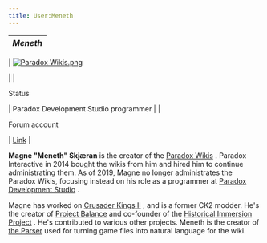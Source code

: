 ```yaml
---
title: User:Meneth
---
```

 | _Meneth_ |
| --- |
| 
[![Paradox Wikis.png](https://central.paradoxwikis.com/images/5/58/Paradox_Wikis.png)](/wiki/File:Paradox_Wikis.png)



 |
| 

Status

 | Paradox Development Studio programmer |
| 

Forum account

 | [Link](http://forum.paradoxplaza.com/forum/index.php?members/Meneth.265499) |

**Magne "Meneth" Skjæran** is the creator of the [Paradox Wikis](https://paradoxwikis.com/ "paradoxwiki:") . Paradox Interactive in 2014 bought the wikis from him and hired him to continue administrating them. As of 2019, Magne no longer administrates the Paradox Wikis, focusing instead on his role as a programmer at [Paradox Development Studio](/wiki/index.php?title=Paradox&action=edit&redlink=1 "Paradox (page does not exist)") .

Magne has worked on [Crusader Kings II](https://ck2.paradoxwikis.com/Crusader_Kings_II_Wiki "ckii:Crusader Kings II Wiki") , and is a former CK2 modder. He's the creator of [Project Balance](https://ck2.paradoxwikis.com/Project_Balance "ckii:Project Balance") and co-founder of the [Historical Immersion Project](https://ck2.paradoxwikis.com/Historical_Immersion_Project "ckii:Historical Immersion Project") . He's contributed to various other projects. Meneth is the creator of [the Parser](/wiki/index.php?title=Hearts_of_Iron_2_Wiki:Parser&action=edit&redlink=1 "Hearts of Iron 2 Wiki:Parser (page does not exist)") used for turning game files into natural language for the wiki.